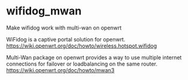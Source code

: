 # wifidog_mwan
Make wifidog work with multi-wan on openwrt

WiFidog is a captive portal solution for openwrt. 
https://wiki.openwrt.org/doc/howto/wireless.hotspot.wifidog

Multi-Wan package on openwrt provides a way to use multiple internet connections for failover or loadbalancing on the same router.
https://wiki.openwrt.org/doc/howto/mwan3


